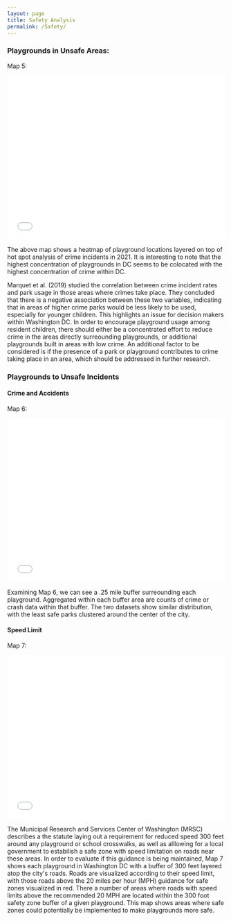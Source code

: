 ```yaml
---
layout: page
title: Safety Analysis
permalink: /Safety/
---
```


### Playgrounds in Unsafe Areas:

Map 5:
<style>.embed-container {position: relative; padding-bottom: 75%; height: 0; max-width: 100%;} .embed-container iframe, .embed-container object, .embed-container iframe{position: absolute; top: 0; left: 0; width: 100%; height: 100%;} small{position: absolute; z-index: 40; bottom: 0; margin-bottom: -15px;}</style><div class="embed-container"><iframe width="400" height="300" frameborder="0" scrolling="no" marginheight="0" marginwidth="0" title="Playground vs Crime Density" src="//mygmu.maps.arcgis.com/apps/Embed/index.html?webmap=733b55174bdd4955a4c73ce06c4bdffa&extent=-77.1362,38.876,-76.9266,38.9699&zoom=true&previewImage=false&scale=true&legendlayers=true&disable_scroll=true&theme=light"></iframe></div>

The above map shows a heatmap of playground locations layered on top of hot spot analysis of crime incidents in 2021. It is interesting to note that the highest concentration of playgrounds in DC seems to be colocated with the highest concentration of crime within DC. 

Marquet et al. (2019) studied the correlation between crime incident rates and park usage in those areas where crimes take place. They concluded that there is a negative association between these two variables, indicating that in areas of higher crime parks would be less likely to be used, especially for younger children. This highlights an issue for decision makers within Washington DC. In order to encourage playground usage among resident children, there should either be a concentrated effort to reduce crime in the areas directly surreounding playgrounds, or additional playgrounds built in areas with low crime. An additional factor to be considered is if the presence of a park or playground contributes to crime taking place in an area, which should be addressed in further research. 

### Playgrounds to Unsafe Incidents

#### Crime and Accidents

Map 6:
<style>.embed-container {position: relative; padding-bottom: 75%; height: 0; max-width: 100%;} .embed-container iframe, .embed-container object, .embed-container iframe{position: absolute; top: 0; left: 0; width: 100%; height: 100%;} small{position: absolute; z-index: 40; bottom: 0; margin-bottom: -15px;}</style><div class="embed-container"><iframe width="400" height="300" frameborder="0" scrolling="no" marginheight="0" marginwidth="0" title="Playground Summarize Within Buffer_Crime" src="//mygmu.maps.arcgis.com/apps/Embed/index.html?webmap=fdb8d6acb0d34b4d9c4b5efa037667d8&extent=-77.1362,38.876,-76.9266,38.9699&zoom=true&previewImage=false&scale=true&search=true&searchextent=true&legendlayers=true&disable_scroll=true&theme=light"></iframe></div>

Examining Map 6, we can see a .25 mile buffer surreounding each playground. Aggregated within each buffer area are counts of crime or crash data within that buffer. The two datasets show similar distribution, with the least safe parks clustered around the center of the city. 



#### Speed Limit

Map 7:
<style>.embed-container {position: relative; padding-bottom: 75%; height: 0; max-width: 100%;} .embed-container iframe, .embed-container object, .embed-container iframe{position: absolute; top: 0; left: 0; width: 100%; height: 100%;} small{position: absolute; z-index: 40; bottom: 0; margin-bottom: -15px;}</style><div class="embed-container"><iframe width="400" height="300" frameborder="0" scrolling="no" marginheight="0" marginwidth="0" title="Speed Limits Around Playgrounds" src="//mygmu.maps.arcgis.com/apps/Embed/index.html?webmap=1016491a719f4883b5177e115db8854b&extent=-77.0748,38.8943,-76.97,38.9413&zoom=true&previewImage=false&scale=true&search=true&searchextent=true&legend=true&disable_scroll=true&theme=light"></iframe></div>


The Municipal Research and Services Center of Washington (MRSC) describes a the statute laying out a requirement for reduced speed 300 feet around any playground or school crosswalks, as well as alllowing for a local government to estabilish a safe zone with speed limitation on roads near these areas. In order to evaluate if this guidance is being maintained, Map 7 shows each playground in Washington DC with a buffer of 300 feet layered atop the city's roads. Roads are visualized according to their speed limit, with those roads above the 20 miles per hour (MPH) guidance for safe zones visualized in red. There a number of areas where roads with speed limits above the recommended 20 MPH are located within the 300 foot safety zone buffer of a given playground. This map shows areas where safe zones could potentially be implemented to make playgrounds more safe.



